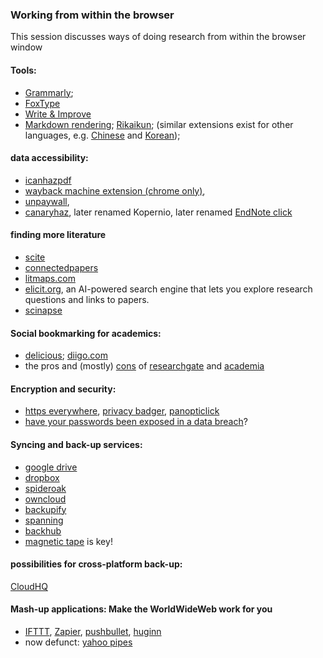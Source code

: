 ### Working from within the browser

This session discusses ways of doing research from within the browser window 

#### Tools:
* [Grammarly](https://app.grammarly.com/); 
* [FoxType](https://foxtype.com)
* [Write & Improve](https://writeandimprove.com/)
* [Markdown rendering](http://markdown-here.com/); [Rikaikun](https://chrome.google.com/webstore/detail/rikaikun/jipdnfibhldikgcjhfnomkfpcebammhp?hl=en); (similar extensions exist for other languages, e.g. [Chinese](https://chrome.google.com/webstore/detail/zhongwen-chinese-english/kkmlkkjojmombglmlpbpapmhcaljjkde?hl=en) and [Korean](https://chrome.google.com/webstore/detail/toktogi-a-korean-english/domfinmkohodhgghgedfdcmonefafolm?hl=en));


#### data accessibility: 
* [icanhazpdf](https://en.wikipedia.org/wiki/ICanHazPDF)
* [wayback machine extension (chrome only)](https://chrome.google.com/webstore/detail/wayback-machine/fpnmgdkabkmnadcjpehmlllkndpkmiak),
* [unpaywall](http://unpaywall.org/), 
* [canaryhaz](https://www.canaryhaz.com/), later renamed Kopernio, later renamed [EndNote click](https://kopernio.com/)


#### finding more literature
* [scite](https://chrome.google.com/webstore/detail/scite/homifejhmckachdikhkgomachelakohh)
* [connectedpapers](https://www.connectedpapers.com/)
* [litmaps.com](https://www.litmaps.com/)
* [elicit.org](https://elicit.org/), an AI-powered search engine that lets you explore research questions and links to papers.
* [scinapse](https://www.scinapse.io/)

#### Social bookmarking for academics: 
* [delicious](https://del.icio.us/); [diigo.com](https://www.diigo.com/index)
* the pros and (mostly) [cons](http://blogs.discovermagazine.com/crux/2017/02/01/who-isnt-profiting-off-the-backs-of-researchers/) of [researchgate](https://www.researchgate.net/) and [academia](https://www.academia.edu/) 

#### Encryption and security: 
* [https everywhere](https://www.eff.org/https-everywhere), [privacy badger](https://www.eff.org/privacybadger), [panopticlick](https://panopticlick.eff.org/)
* [have your passwords been exposed in a data breach](https://haveibeenpwned.com/)?

#### Syncing and back-up services:
* [google drive](https://drive.google.com/)
* [dropbox](https://www.dropbox.com/)
* [spideroak](https://spideroak.com/)
* [owncloud](https://owncloud.org/)
* [backupify](https://www.backupify.com/)
* [spanning](https://spanning.com/)
* [backhub](https://backhub.co/)
* [magnetic tape](https://apps.sciencefriday.com/data/ghosts.html) is key!

#### possibilities for cross-platform back-up:
[CloudHQ](https://www.cloudhq.net/)

#### Mash-up applications: Make the WorldWideWeb work for you
* [IFTTT](https://ifttt.com), [Zapier](https://zapier.com/), [pushbullet](https://www.pushbullet.com/), [huginn](https://github.com/huginn/huginn)
* now defunct: [yahoo pipes](https://en.wikipedia.org/wiki/Yahoo!_Pipes)
